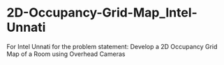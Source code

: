# 2D-Occupancy-Grid-Map_Intel-Unnati
For Intel Unnati for the problem statement: Develop a 2D Occupancy Grid Map of a Room using Overhead Cameras

